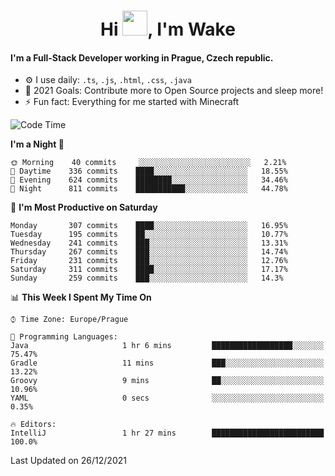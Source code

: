 <h1 align="center">Hi <img src="https://raw.githubusercontent.com/MrWakeCZ/MrWakeCZ/master/Hi.gif" width="40px" />, I'm Wake</h1>

#### I'm a Full-Stack Developer working in Prague, Czech republic.
- ⚙️ I use daily: `.ts`, `.js`, `.html`, `.css`, `.java`
- 🥅 2021 Goals: Contribute more to Open Source projects and sleep more!
- ⚡ Fun fact: Everything for me started with Minecraft

<!--START_SECTION:waka-->
![Code Time](http://img.shields.io/badge/Code%20Time-2%2C019%20hrs%2057%20mins-blue)

**I'm a Night 🦉** 

```text
🌞 Morning    40 commits     ░░░░░░░░░░░░░░░░░░░░░░░░░   2.21% 
🌆 Daytime    336 commits    ████░░░░░░░░░░░░░░░░░░░░░   18.55% 
🌃 Evening    624 commits    ████████░░░░░░░░░░░░░░░░░   34.46% 
🌙 Night      811 commits    ███████████░░░░░░░░░░░░░░   44.78%

```
📅 **I'm Most Productive on Saturday** 

```text
Monday       307 commits    ████░░░░░░░░░░░░░░░░░░░░░   16.95% 
Tuesday      195 commits    ██░░░░░░░░░░░░░░░░░░░░░░░   10.77% 
Wednesday    241 commits    ███░░░░░░░░░░░░░░░░░░░░░░   13.31% 
Thursday     267 commits    ███░░░░░░░░░░░░░░░░░░░░░░   14.74% 
Friday       231 commits    ███░░░░░░░░░░░░░░░░░░░░░░   12.76% 
Saturday     311 commits    ████░░░░░░░░░░░░░░░░░░░░░   17.17% 
Sunday       259 commits    ███░░░░░░░░░░░░░░░░░░░░░░   14.3%

```


📊 **This Week I Spent My Time On** 

```text
⌚︎ Time Zone: Europe/Prague

💬 Programming Languages: 
Java                     1 hr 6 mins         ██████████████████░░░░░░░   75.47% 
Gradle                   11 mins             ███░░░░░░░░░░░░░░░░░░░░░░   13.22% 
Groovy                   9 mins              ██░░░░░░░░░░░░░░░░░░░░░░░   10.96% 
YAML                     0 secs              ░░░░░░░░░░░░░░░░░░░░░░░░░   0.35%

🔥 Editors: 
IntelliJ                 1 hr 27 mins        █████████████████████████   100.0%

```


 Last Updated on 26/12/2021
<!--END_SECTION:waka-->
